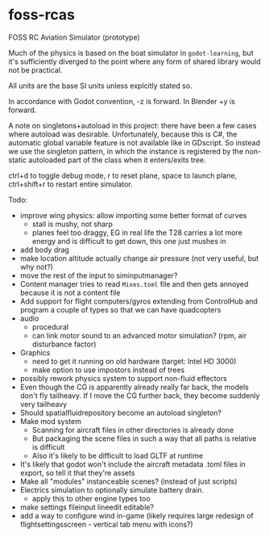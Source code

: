 # foss-rcas

FOSS RC Aviation Simulator (prototype)

Much of the physics is based on the boat simulator in `godot-learning`, but it's sufficiently diverged to the point where any form of shared library would not be practical.

All units are the base SI units unless explcitly stated so.

In accordance with Godot convention, -z is forward. In Blender +y is forward.

A note on singletons+autoload in this project: there have been a few cases where autoload was desirable. Unfortunately, because this is C#, the automatic global variable feature is not available like in GDscript. So instead we use the singleton pattern, in which the instance is registered by the non-static autoloaded part of the class when it enters/exits tree.

ctrl+d to toggle debug mode, r to reset plane, space to launch plane, ctrl+shift+r to restart entire simulator.

Todo:
- improve wing physics: allow importing some better format of curves
    - stall is mushy, not sharp
    - planes feel too draggy, EG in real life the T28 carries a lot more energy and is difficult to get down, this one just mushes in
- add body drag
- make location altitude actually change air pressure (not very useful, but why not?)
- move the rest of the input to siminputmanager?
- Content manager tries to read `Mixes.toml` file and then gets annoyed because it is not a content file
- Add support for flight computers/gyros extending from ControlHub and program a couple of types so that we can have quadcopters
- audio
    - procedural
    - can link motor sound to an advanced motor simulation? (rpm, air disturbance factor)
- Graphics
    - need to get it running on old hardware (target: Intel HD 3000)
    - make option to use impostors instead of trees
- possibly rework physics system to support non-fluid effectors
- Even though the CG is apparently already really far back, the models don't fly tailheavy. If I move the CG further back, they become suddenly very tailheavy 
- Should spatialfluidrepository become an autoload singleton?
- Make mod system
    - Scanning for aircraft files in other directories is already done
    - But packaging the scene files in such a way that all paths is relative is difficult
    - Also it's likely to be difficult to load GLTF at runtime
- It's likely that godot won't include the aircraft metadata .toml files in export, so tell it that they're assets
- Make all "modules" instanceable scenes? (instead of just scripts)
- Electrics simulation to optionally simulate battery drain.
    - apply this to other engine types too
- make settings fileinput lineedit editable?
- add a way to configure wind in-game (likely requires large redesign of flightsettingsscreen - vertical tab menu with icons?)